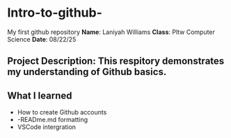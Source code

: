# Intro-to-github-
My first github repository
**Name**: Laniyah Williams
**Class**: Pltw Computer Science
**Date**: 08/22/25
## Project Description: This respitory demonstrates my understanding of Github basics.
## What I learned 
- How to create Github accounts
- -READme.md formatting
- VSCode intergration
